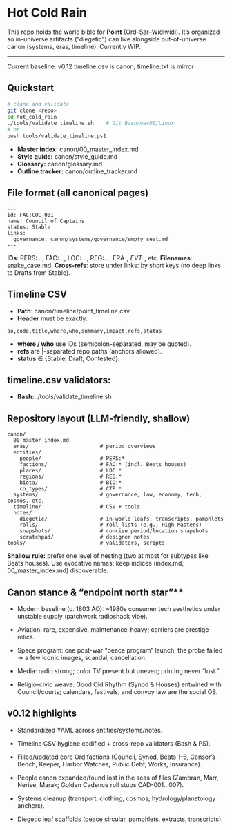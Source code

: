 # Hot Cold Rain

This repo holds the world bible for **Point** (Ord–Sar–Widiwidi). It’s organized so in-universe artifacts (“diegetic”) can live alongside out-of-universe canon (systems, eras, timeline). Currently WIP.

---
Current baseline: v0.12
timeline.csv is canon; timeline.txt is mirror

## Quickstart

```bash
# clone and validate
git clone <repo>
cd hot_cold_rain
./tools/validate_timeline.sh    # Git Bash/macOS/Linux
# or
pwsh tools/validate_timeline.ps1
```

- **Master index:** canon/00_master_index.md
- **Style guide:** canon/style_guide.md
- **Glossary:** canon/glossary.md
- **Outline tracker:** canon/outline_tracker.md

## File format (all canonical pages)
```
---
id: FAC:COC-001
name: Council of Captains
status: Stable
links:
  governance: canon/systems/governance/empty_seat.md
---
```
**IDs**: PERS:…, FAC:…, LOC:…, REG:…, ERA-*, EVT-*, etc.
**Filenames**: snake_case.md.
**Cross-refs**: store under links: by short keys (no deep links to Drafts from Stable).

## Timeline CSV
- **Path**: canon/timeline/point_timeline.csv
- **Header** must be exactly:
```
ao,code,title,where,who,summary,impact,refs,status
```
- **where / who** use IDs (semicolon-separated, may be quoted).
- **refs** are |-separated repo paths (anchors allowed).
- **status** ∈ {Stable, Draft, Contested}.

## timeline.csv validators:
- **Bash:** ./tools/validate_timeline.sh

## Repository layout (LLM-friendly, shallow)
```
canon/
  00_master_index.md
  eras/                       # period overviews
  entities/
    people/                   # PERS:*
    factions/                 # FAC:* (incl. Beats houses)
    places/                   # LOC:*
    regions/                  # REG:*
    biota/                    # BIO:*
    co_types/                 # CTP:*
  systems/                    # governance, law, economy, tech, cosmos, etc.
  timeline/                   # CSV + tools
  notes/
    diegetic/                 # in-world leafs, transcripts, pamphlets
    rolls/                    # roll lists (e.g., High Masters)
    snapshots/                # concise period/location snapshots
    scratchpad/               # designer notes
tools/                        # validators, scripts
```
**Shallow rule:** prefer one level of nesting (two at most for subtypes like Beats houses). Use evocative names; keep indices (index.md, 00_master_index.md) discoverable.

## Canon stance & “endpoint north star”**

  - Modern baseline (c. 1803 AO): ~1980s consumer tech aesthetics under unstable supply (patchwork radioshack vibe).
  
  - Aviation: rare, expensive, maintenance-heavy; carriers are prestige relics.
  
  - Space program: one post-war “peace program” launch; the probe failed → a few iconic images, scandal, cancellation.
  
  - Media: radio strong; color TV present but uneven; printing never “lost.”
  
  - Religio-civic weave: Good Old Rhythm (Synod & Houses) entwined with Council/courts; calendars, festivals, and convoy law are the social OS.

## v0.12 highlights

  - Standardized YAML across entities/systems/notes.

  - Timeline CSV hygiene codified + cross-repo validators (Bash & PS).

  - Filled/updated core Ord factions (Council, Synod, Beats 1–6, Censor’s Bench, Keeper, Harbor Watches, Public Debt, Works, Insurance).

  - People canon expanded/found lost in the seas of files (Zambran, Marr, Nerise, Marak; Golden Cadence roll stubs CAD-001…007).

  - Systems cleanup (transport, clothing, cosmos; hydrology/planetology anchors).

  - Diegetic leaf scaffolds (peace circular, pamphlets, extracts, transcripts).